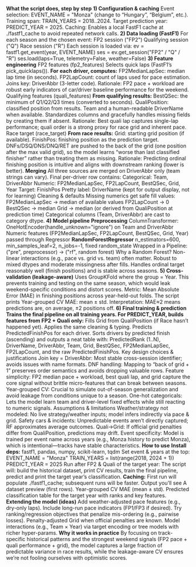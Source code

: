 **What the script does, step by step**
**1) Configuration & caching**
Event selection: EVENT_NAME = "Monza" (change to “Hungary”, “Belgium”, etc.).
Training span: TRAIN_YEARS = 2018..2024.
Target prediction year: PREDICT_YEAR = 2025.
Caching: Enables a local FastF1 cache at ./fastf1_cache to avoid repeated network calls.
**2) Data loading (FastF1)**
For each season and the chosen event:
FP2 session ("FP2")
Qualifying session ("Q")
Race session ("R")
Each session is loaded via:
ev = fastf1.get_event(year, EVENT_NAME)
ses = ev.get_session("FP2" / "Q" / "R")
ses.load(laps=True, telemetry=False, weather=False)
**3) Feature engineering**
FP2 features (fp2_features)
Selects quick laps (FastF1’s pick_quicklaps()).
**For each driver, computes:**
FP2MedianLapSec: median lap time (in seconds).
FP2LapCount: count of laps used for pace estimation.
Joins key: DriverAbbr (3-letter code).
Rationale: FP2 pace + workload are robust early indicators of car/driver baseline performance for the weekend.
Qualifying features (quali_features)
**From qualifying results:**
BestQSec: the minimum of Q1/Q2/Q3 times (converted to seconds).
QualiPosition: classified position from results.
Team and a human-readable DriverName when available.
Standardizes columns and gracefully handles missing fields by creating them if absent.
Rationale: Best quali lap captures single-lap performance; quali order is a strong proxy for race grid and inherent pace.
Race target (race_target)
**From race results:**
Grid: starting grid position (if available).
FinishPos: finishing position as the prediction target.
DNFs/DSQ/DNS/DNQ/RET are pushed to the back of the grid (one position after the max valid grid), so the model learns “worse than last classified finisher” rather than treating them as missing.
Rationale: Predicting ordinal finishing position is intuitive and aligns with downstream ranking (lower is better).
**Merging**
All three sources are merged on DriverAbbr only (team strings can vary).
Final per-driver row contains:
Categorical: Team, DriverAbbr
Numeric: FP2MedianLapSec, FP2LapCount, BestQSec, Grid, Year
Target: FinishPos
Pretty label: DriverName (kept for output display, not for learning)
Cleaning & defaults
Missing numerics get safe fill values:
FP2MedianLapSec → median of available values
FP2LapCount → 0
BestQSec → median
Grid → median (or derived from QualiPosition at prediction time)
Categorical columns (Team, DriverAbbr) are cast to category dtype.
**4) Model pipeline**
**Preprocessing**
ColumnTransformer:
OneHotEncoder(handle_unknown="ignore") on Team and DriverAbbr
Numeric features (FP2MedianLapSec, FP2LapCount, BestQSec, Grid, Year) passed through
Regressor
**RandomForestRegressor**
n_estimators=600, min_samples_leaf=2, n_jobs=-1, fixed random_state
Wrapped in a Pipeline: ("pre", preprocessor) → ("rf", random forest)
Why a Random Forest?
Non-linear interactions (e.g., pace vs. grid vs. team) often matter.
Robust to mixed dtypes and moderate missingness after fills.
Handles ordinal target reasonably well (finish positions) and is stable across seasons.
**5) Cross-validation (leakage-aware)**
Uses GroupKFold where the group = Year.
This prevents training and testing on the same season, which would leak weekend-specific conditions and distort scores.
Metric: Mean Absolute Error (MAE) in finishing positions across year-held-out folds.
The script prints Year-grouped CV MAE: mean ± std.
Interpretation: MAE≈2 means predictions are, on average, ±2 positions off.
**6) Final training & prediction**
**Trains the final pipeline on all training years.
For PREDICT_YEAR, builds features from FP2 + Quali only:**
Fills Grid from QualiPosition (if Race hasn’t happened yet).
Applies the same cleaning & typing.
Predicts PredictedFinishPos for each driver.
Sorts drivers by predicted finish (ascending) and outputs a neat table with:
PredictedRank (1..N), DriverName, DriverAbbr, Team, Grid, BestQSec, FP2MedianLapSec, FP2LapCount, and the raw PredictedFinishPos.
Key design choices & justifications
Join key = DriverAbbr: Most stable cross-session identifier; avoids issues with name formats.
DNF handling: Mapping to “back of grid + 1” preserves order semantics and avoids dropping valuable rows.
Feature simplicity: FP2 median pace + workload, best quali lap, and grid capture the core signal without brittle micro-features that can break between seasons.
Year-grouped CV: Crucial to simulate out-of-season generalization and avoid leakage from conditions unique to a season.
One-hot categoricals: Lets the model learn team and driver-level fixed effects while still reacting to numeric signals.
Assumptions & limitations
Weather/strategy not modeled: No live strategy/weather inputs; model infers indirectly via pace & grid.
Safety cars & incidents: Unpredictable events aren’t directly captured; RF approximates average outcomes.
Quali→Grid: If official grid penalties differ from QualiPosition, predictions may drift.
Event specificity: Model is trained per event name across years (e.g., Monza history to predict Monza), which is intentional—tracks have stable characteristics.
**How to use**
**Install deps:**
fastf1, pandas, numpy, scikit-learn, tqdm
Set event & years at the top:
EVENT_NAME = "Monza"
TRAIN_YEARS = list(range(2018, 2024 + 1))
PREDICT_YEAR = 2025
Run after FP2 & Quali of the target year:
The script will:
build the historical dataset,
print CV results,
train the final pipeline,
predict and print the target year’s classification.
**Caching:**
First run will populate ./fastf1_cache; subsequent runs will be faster.
Output you’ll see
A dataset preview (first rows).
Year-grouped CV MAE (mean ± std).
Predicted classification table for the target year with ranks and key features.
**Extending the model (ideas)**
Add weather-adjusted pace features (e.g., dry-only laps).
Include long-run pace indicators (FP1/FP3 if desired).
Try ranking/regression objectives that penalize mis-ordering (e.g., pairwise losses).
Penalty-adjusted Grid when official penalties are known.
Model interactions (e.g., Team × Year) via target encoding or tree models with richer hyper-params.
**Why it works in practice**
By focusing on track-specific historical patterns and the strongest weekend signals (FP2 pace + quali performance + grid), the model captures a large fraction of predictable variance in race results, while the leakage-aware CV ensures we’re not fooling ourselves with optimistic scores.

